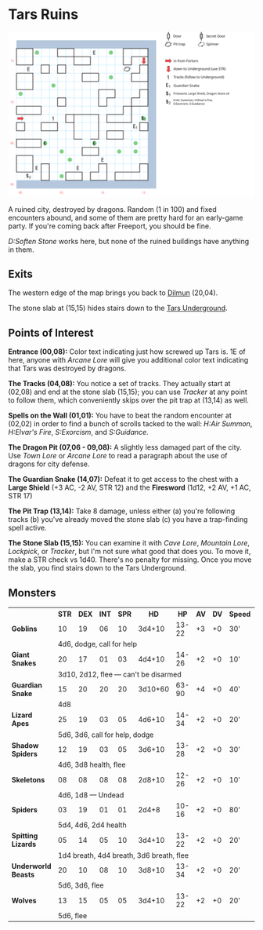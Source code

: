 # Tars Ruins

![map](tars-ruins.svg)

A ruined city, destroyed by dragons. Random (1 in 100) and fixed encounters abound, and some of them are pretty hard for an early-game party. If you're coming back after Freeport, you should be fine.

*D:Soften Stone* works here, but none of the ruined buildings have anything in them.

## Exits

The western edge of the map brings you back to [Dilmun](dilmun.md) (20,04).

The stone slab at (15,15) hides stairs down to the [Tars Underground](tars-underground.md).

## Points of Interest

**Entrance (00,08):** Color text indicating just how screwed up Tars is. 1E of here, anyone with *Arcane Lore* will give you additional color text indicating that Tars was destroyed by dragons.

**The Tracks (04,08):** You notice a set of tracks. They actually start at (02,08) and end at the stone slab (15,15); you can use *Tracker* at any point to follow them, which conveniently skips over the pit trap at (13,14) as well.

**Spells on the Wall (01,01):** You have to beat the random encounter at (02,02) in order to find a bunch of scrolls tacked to the wall: *H:Air Summon*, *H:Elvar's Fire*, *S:Exorcism*, and *S:Guidance*.

**The Dragon Pit (07,06 - 09,08):** A slightly less damaged part of the city. Use *Town Lore* or *Arcane Lore* to read a paragraph about the use of dragons for city defense.

**The Guardian Snake (14,07):** Defeat it to get access to the chest with a **Large Shield** (+3 AC, -2 AV, STR 12) and the **Firesword** (1d12, +2 AV, +1 AC, STR 17)

**The Pit Trap (13,14):** Take 8 damage, unless either (a) you're following tracks (b) you've already moved the stone slab (c) you have a trap-finding spell active.

**The Stone Slab (15,15):** You can examine it with *Cave Lore*, *Mountain Lore*, *Lockpick*, or *Tracker*, but I'm not sure what good that does you. To move it, make a STR check vs 1d40. There's no penalty for missing. Once you move the slab, you find stairs down to the Tars Underground.

## Monsters

<table>
  <tr>
    <th></th>
    <th>STR</th>
    <th>DEX</th>
    <th>INT</th>
    <th>SPR</th>
    <th>HD</th>
    <th>HP</th>
    <th>AV</th>
    <th>DV</th>
    <th>Speed</th>
    <th>XP</th>
  </tr>
  <tr>
    <td><b>Goblins</b></td>
    <td>10</td><td>19</td><td>06</td><td>10</td>
    <td>3d4+10</td><td>13-22</td><td>+3</td><td>+0</td>
    <td>30'</td><td>90</td>
  </tr>
  <tr>
    <td></td>
    <td colspan=10>4d6, dodge, call for help</td>
  </tr>
  <tr>
    <td><b>Giant Snakes</b></td>
    <td>20</td><td>17</td><td>01</td><td>03</td>
    <td>4d4+10</td><td>14-26</td><td>+2</td><td>+0</td>
    <td>10'</td><td>100</td>
  </tr>
  <tr>
    <td></td>
    <td colspan=10>3d10, 2d12, flee — can't be disarmed</td>
  </tr>
  <tr>
    <td><b>Guardian Snake</b></td>
    <td>15</td><td>20</td><td>20</td><td>20</td>
    <td>3d10+60</td><td>63-90</td><td>+4</td><td>+0</td>
    <td>40'</td><td>1200</td>
  </tr>
  <tr>
    <td></td>
    <td colspan=10>4d8</td>
  </tr>
  <tr>
    <td><b>Lizard Apes</b></td>
    <td>25</td><td>19</td><td>03</td><td>05</td>
    <td>4d6+10</td><td>14-34</td><td>+2</td><td>+0</td>
    <td>20'</td><td>90</td>
  </tr>
  <tr>
    <td></td>
    <td colspan=10>5d6, 3d6, call for help, dodge</td>
  </tr>
  <tr>
    <td><b>Shadow Spiders</b></td>
    <td>12</td>
    <td>19</td>
    <td>03</td>
    <td>05</td>
    <td>3d6+10</td>
    <td>13-28</td>
    <td>+2</td>
    <td>+0</td>
    <td>30'</td>
    <td>120</td>
  </tr>
  <tr>
    <td></td>
    <td colspan=10>4d6, 3d8 health, flee</td>
  </tr>
  <tr>
    <td><b>Skeletons</b></td>
    <td>08</td>
    <td>08</td>
    <td>08</td>
    <td>08</td>
    <td>2d8+10</td>
    <td>12-26</td>
    <td>+2</td>
    <td>+0</td>
    <td>10'</td>
    <td>80</td>
  </tr>
  <tr>
    <td></td>
    <td colspan=10>4d6, 1d8 — Undead</td>
  </tr>
  <tr>
    <td><b>Spiders</b></td>
    <td>03</td>
    <td>19</td>
    <td>01</td>
    <td>01</td>
    <td>2d4+8</td>
    <td>10-16</td>
    <td>+2</td>
    <td>+0</td>
    <td>80'</td>
    <td>50</td>
  </tr>
  <tr>
    <td></td>
    <td colspan=10>5d4, 4d6, 2d4 health</td>
  </tr>
  <tr>
    <td><b>Spitting Lizards</b></td>
    <td>05</td>
    <td>14</td>
    <td>05</td>
    <td>10</td>
    <td>3d4+10</td>
    <td>13-22</td>
    <td>+2</td>
    <td>+0</td>
    <td>20'</td>
    <td>70</td>
  </tr>
  <tr>
    <td></td>
    <td colspan=10>1d4 breath, 4d4 breath, 3d6 breath, flee</td>
  </tr>
  <tr>
    <td><b>Underworld Beasts</b></td>
    <td>20</td>
    <td>10</td>
    <td>08</td>
    <td>10</td>
    <td>3d8+10</td>
    <td>13-34</td>
    <td>+2</td>
    <td>+0</td>
    <td>20'</td>
    <td>110</td>
  </tr>
  <tr>
    <td></td>
    <td colspan=10>5d6, 3d6, flee</td>
  </tr>
  <tr>
    <td><b>Wolves</b></td>
    <td>13</td>
    <td>15</td>
    <td>05</td>
    <td>05</td>
    <td>3d4+10</td>
    <td>13-22</td>
    <td>+2</td>
    <td>+0</td>
    <td>20'</td>
    <td>70</td>
  </tr>
  <tr>
    <td></td>
    <td colspan=10>5d6, flee</td>
  </tr>
</table>
